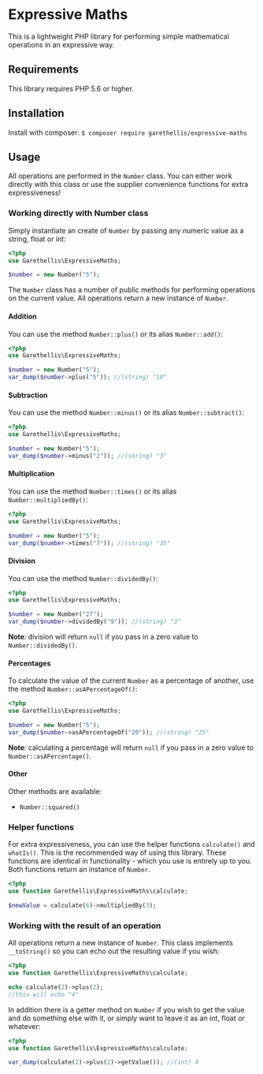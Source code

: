 # Expressive Maths #

This is a lightweight PHP library for performing simple mathematical operations in an expressive way.

## Requirements ##

This library requires PHP 5.6 or higher.

## Installation ##

Install with composer:
`$ composer require garethellis/expressive-maths`

## Usage ##

All operations are performed in the `Number` class. You can either work directly with this class or use
the supplier convenience functions for extra expressiveness!

### Working directly with Number class ###

Simply instantiate an create of `Number` by passing any numeric value as a string, float or int:

```php
<?php
use Garethellis\ExpressiveMaths;

$number = new Number("5");
```

The `Number` class has a number of public methods for performing operations on the current value. All
operations return a new instance of `Number`.

#### Addition ####

You can use the method `Number::plus()` or its alias `Number::add()`:
```php
<?php
use Garethellis\ExpressiveMaths;

$number = new Number("5");
var_dump($number->plus("5")); //(string) "10"
```

#### Subtraction ####

You can use the method `Number::minus()` or its alias `Number::subtract()`:
```php
<?php
use Garethellis\ExpressiveMaths;

$number = new Number("5");
var_dump($number->minus("2")); //(string) "3"
```

#### Multiplication ####

You can use the method `Number::times()` or its alias `Number::multipliedBy()`:
```php
<?php
use Garethellis\ExpressiveMaths;

$number = new Number("5");
var_dump($number->times("7")); //(string) "35"
```

#### Division ####

You can use the method `Number::dividedBy()`:
```php
<?php
use Garethellis\ExpressiveMaths;

$number = new Number("27");
var_dump($number->dividedBy("9")); //(string) "3"
```

**Note**: division will return `null` if you pass in a zero value to `Number::dividedBy()`.

#### Percentages ####

To calculate the value of the current `Number` as a percentage of another, 
use the method `Number::asAPercentageOf()`:
```php
<?php
use Garethellis\ExpressiveMaths;

$number = new Number("5");
var_dump($number->asAPercentageOf("20")); //(string) "25"
```

**Note**: calculating a percentage will return `null` if you pass in a zero value to `Number::asAPercentage()`.

#### Other ####

Other methods are available:
- `Number::squared()`

### Helper functions ###

For extra expressiveness, you can use the helper functions `calculate()` and `whatIs()`. This is the 
recommended way of using this library.
These functions are identical in functionality - which you use is entirely up to you. Both functions return 
an instance of `Number`.

```php
<?php
use function Garethellis\ExpressiveMaths\calculate;

$newValue = calculate(6)->multipliedBy(3);
```


### Working with the result of an operation ###

All operations return a new instance of `Number`. This class implements `__toString()` so you can echo
out the resulting value if you wish:

```php
<?php
use function Garethellis\ExpressiveMaths\calculate;

echo calculate(2)->plus(2);
//this will echo "4"
```

In addition there is a getter method on `Number` if you wish to get the value and do something else with it,
or simply want to leave it as an int, float or whatever:

```php
<?php
use function Garethellis\ExpressiveMaths\calculate;

var_dump(calculate(2)->plus(2)->getValue()); //(int) 4
```